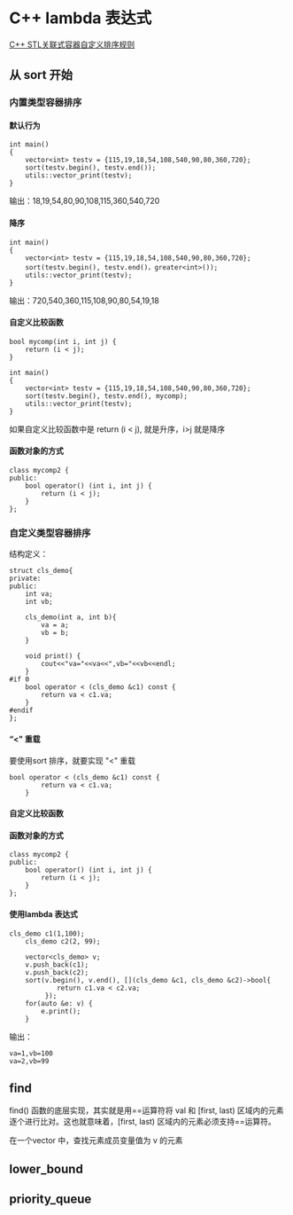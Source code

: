 # C++ lambda 表达式


[C++ STL关联式容器自定义排序规则](http://c.biancheng.net/view/7213.html)  

## 从 sort 开始
### 内置类型容器排序
#### 默认行为
```
int main()
{
    vector<int> testv = {115,19,18,54,108,540,90,80,360,720};
    sort(testv.begin(), testv.end());
    utils::vector_print(testv);
}
```

输出：18,19,54,80,90,108,115,360,540,720

#### 降序
```
int main()
{
    vector<int> testv = {115,19,18,54,108,540,90,80,360,720};
    sort(testv.begin(), testv.end()，greater<int>());
    utils::vector_print(testv);
}
```
输出：720,540,360,115,108,90,80,54,19,18

#### 自定义比较函数
```
bool mycomp(int i, int j) {
    return (i < j);
}

int main()
{
    vector<int> testv = {115,19,18,54,108,540,90,80,360,720};
    sort(testv.begin(), testv.end(), mycomp);
    utils::vector_print(testv);
}
```
如果自定义比较函数中是 return (i < j), 就是升序，i>j 就是降序

#### 函数对象的方式
```
class mycomp2 {
public:
    bool operator() (int i, int j) {
        return (i < j);
    }
};
```

### 自定义类型容器排序

结构定义：
```
struct cls_demo{
private:
public:
    int va;
    int vb;

    cls_demo(int a, int b){
        va = a;
        vb = b;
    }

    void print() {
        cout<<"va="<<va<<",vb="<<vb<<endl;
    }
#if 0
    bool operator < (cls_demo &c1) const {
        return va < c1.va;
    }
#endif
};
```

#### “<" 重载
要使用sort 排序，就要实现 "<" 重载
```
bool operator < (cls_demo &c1) const {
        return va < c1.va;
    }
```

#### 自定义比较函数

#### 函数对象的方式
```
class mycomp2 {
public:
    bool operator() (int i, int j) {
        return (i < j);
    }
};
```

#### 使用lambda 表达式
```
cls_demo c1(1,100);
    cls_demo c2(2, 99);

    vector<cls_demo> v;
    v.push_back(c1);
    v.push_back(c2);
    sort(v.begin(), v.end(), [](cls_demo &c1, cls_demo &c2)->bool{
            return c1.va < c2.va;
         });
    for(auto &e: v) {
        e.print();
    }
```
输出： 
```
va=1,vb=100
va=2,vb=99
```


## find
find() 函数的底层实现，其实就是用==运算符将 val 和 [first, last) 区域内的元素逐个进行比对。这也就意味着，[first, last) 区域内的元素必须支持==运算符。  

在一个vector 中，查找元素成员变量值为 v 的元素


## lower_bound


## priority_queue
